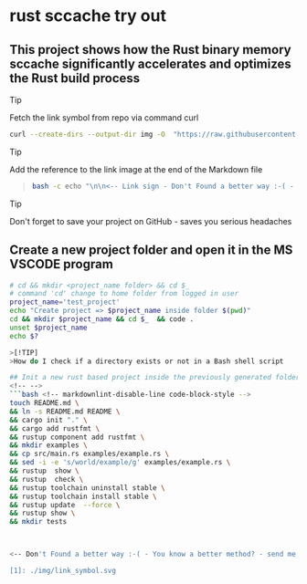 # rust sccache try out

## This project shows how the Rust binary memory sccache significantly accelerates and optimizes the Rust build process

<!-- -->
>[!TIP]
>Fetch the link symbol from repo via command curl
>
>```bash
>curl --create-dirs --output-dir img -O  "https://raw.githubusercontent.com/MathiasStadler/link_symbol_svg/360d1327d05280d53de5fa816c522f89a35891ca/img/link_symbol.svg"
>```
<!-- To comply with the format -->
>[!TIP]
>Add the reference to the link image at the end of the Markdown file
<!-- -->
>```bash
> bash -c echo "\n\n<-- Link sign - Don't Found a better way :-( - You know a better method? - send me a email --> \n\n[1]: ./img/link_symbol.svg"  >> ./project_path.md
>
>
>```
><!-- -->

<!-- -->
>[!TIP]
> Don't forget to save your project on GitHub - saves you serious headaches
<!-- -->
## Create a new project folder and open it in the MS VSCODE program

```bash <!-- markdownlint-disable-line code-block-style -->
# cd && mkdir <project_name folder> && cd $_
# command 'cd' change to home folder from logged in user
project_name='test_project'
echo "Create project => $project_name inside folder $(pwd)"
cd && mkdir $project_name && cd $_  && code .
unset $project_name
echo $?

>[!TIP]
>How do I check if a directory exists or not in a Bash shell script

## Init a new rust based project inside the previously generated folder
<!-- -->
```bash <!-- markdownlint-disable-line code-block-style -->
touch README.md \
&& ln -s README.md README \
&& cargo init "." \
&& cargo add rustfmt \
&& rustup component add rustfmt \
&& mkdir examples \
&& cp src/main.rs examples/example.rs \
&& sed -i -e 's/world/example/g' examples/example.rs \
&& rustup  show \
&& rustup  check \
&& rustup toolchain uninstall stable \
&& rustup toolchain install stable \
&& rustup update  --force \
&& rustup show \
&& mkdir tests



<-- Don't Found a better way :-( - You know a better method? - send me a email --> 

[1]: ./img/link_symbol.svg
